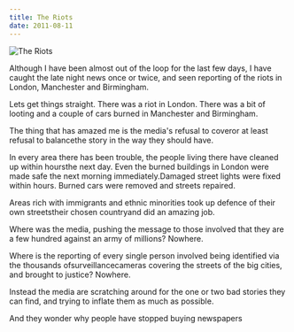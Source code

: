 ```yaml
---
title: The Riots
date: 2011-08-11
---
```


![The Riots](https://source.unsplash.com/Pll7AP6NFpY/1600x900)

Although I have been almost out of the loop for the last few days, I have caught the late night news once or twice, and seen reporting of the riots in London, Manchester and Birmingham.

Lets get things straight. There was a riot in London. There was a bit of looting and a couple of cars burned in Manchester and Birmingham.

The thing that has amazed me is the media's refusal to coveror at least refusal to balancethe story in the way they should have.

In every area there has been trouble, the people living there have cleaned up within hoursthe next day. Even the burned buildings in London were made safe the next morning immediately.Damaged street lights were fixed within hours. Burned cars were removed and streets repaired.

Areas rich with immigrants and ethnic minorities took up defence of their own streetstheir chosen countryand did an amazing job.

Where was the media, pushing the message to those involved that they are a few hundred against an army of millions? Nowhere.

Where is the reporting of every single person involved being identified via the thousands ofsurveillancecameras covering the streets of the big cities, and brought to justice? Nowhere.

Instead the media are scratching around for the one or two bad stories they can find, and trying to inflate them as much as possible.

And they wonder why people have stopped buying newspapers